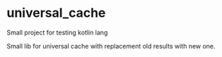 # universal_cache
Small project for testing kotlin lang

Small lib for universal cache with replacement old results with new one.
